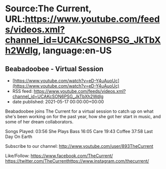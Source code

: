 # Source:The Current, URL:https://www.youtube.com/feeds/videos.xml?channel_id=UCAKcSON6PSG_JkTbXh2WdIg, language:en-US

## Beabadoobee - Virtual Session
 - [https://www.youtube.com/watch?v=eD-Y4uAuoUc](https://www.youtube.com/watch?v=eD-Y4uAuoUc)
 - RSS feed: https://www.youtube.com/feeds/videos.xml?channel_id=UCAKcSON6PSG_JkTbXh2WdIg
 - date published: 2021-05-17 00:00:00+00:00

Beabadoobee joins The Current for a virtual session to catch up on what she's been working on for the past year, how she got her start in music, and some of her dream collaborators. 

Songs Played:
03:56 She Plays Bass
16:05 Care
19:43 Coffee
37:58 Last Day On Earth

Subscribe to our channel:
http://www.youtube.com/user/893TheCurrent

Like/Follow:
https://www.facebook.com/TheCurrent/​​​​
https://twitter.com/TheCurrent​​​​
https://www.instagram.com/thecurrent/​

